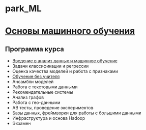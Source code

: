 # park_ML

# [Основы машинного обучения](https://park.mail.ru/curriculum/program/discipline/1047/)

## Программа курса
* [Введение в анализ данных и машинное обучение](https://github.com/vadim0912/park_ML/tree/master/lecture01)
* Задачи классификации и регрессии
* Оценка качества моделей и работа с признаками
* [Обучение без учителя](https://github.com/vadim0912/park_ML/tree/master/lecture04)
* Ансамбли моделей
* Работа с текстовыми данными
* Рекомендательные системы
* Анализ графов
* Работа с гео-данными
* АВ тесты, проведение экспериментов
* Базы данных, фреймворки для работы с большими данными
* Инфраструктура и основа Hadoop
* Экзамен
